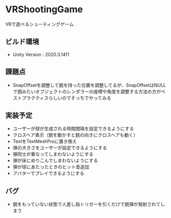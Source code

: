 # VRShootingGame
 VRで遊べるシューティングゲーム

## ビルド環境
- Unity Version : 2020.3.14f1

## 課題点
- SnapOffsetを調整して銃を持った位置を調整してるが、SnapOffsetはNULLで掴みたいオブジェクトのレンダラーの座標や角度を調整する方法の方がベストプラクティスらしいのでそっちでやってみる

## 実装予定
- ユーザーが球が生成される時間間隔を設定できるようにする
- クロスヘア表示（銃を動かすと銃の向きにクロスヘアも動く）
- TextをTextMeshProに置き換え
- 弾の大きさをユーザーが設定できるようにする
- 弾同士が重なってしまわないようにする
- 弾が床にめりこんでしまわないようにする
- 弾が球にあたったときのヒット音追加
- アバターでプレイできるようにする

## バグ
- 銃をもっていない状態で人差し指トリガーを引くだけで銃弾が発射されてしまう


